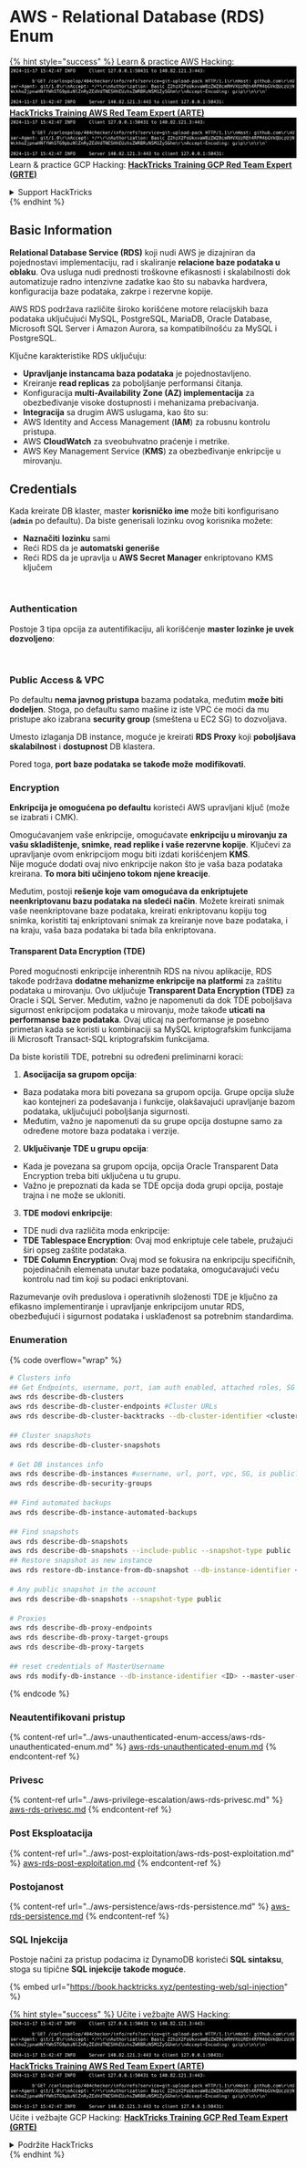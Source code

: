 # AWS - Relational Database (RDS) Enum

{% hint style="success" %}
Learn & practice AWS Hacking:<img src="../../../.gitbook/assets/image (1).png" alt="" data-size="line">[**HackTricks Training AWS Red Team Expert (ARTE)**](https://training.hacktricks.xyz/courses/arte)<img src="../../../.gitbook/assets/image (1).png" alt="" data-size="line">\
Learn & practice GCP Hacking: <img src="../../../.gitbook/assets/image (2).png" alt="" data-size="line">[**HackTricks Training GCP Red Team Expert (GRTE)**<img src="../../../.gitbook/assets/image (2).png" alt="" data-size="line">](https://training.hacktricks.xyz/courses/grte)

<details>

<summary>Support HackTricks</summary>

* Check the [**subscription plans**](https://github.com/sponsors/carlospolop)!
* **Join the** 💬 [**Discord group**](https://discord.gg/hRep4RUj7f) or the [**telegram group**](https://t.me/peass) or **follow** us on **Twitter** 🐦 [**@hacktricks\_live**](https://twitter.com/hacktricks\_live)**.**
* **Share hacking tricks by submitting PRs to the** [**HackTricks**](https://github.com/carlospolop/hacktricks) and [**HackTricks Cloud**](https://github.com/carlospolop/hacktricks-cloud) github repos.

</details>
{% endhint %}

## Basic Information

**Relational Database Service (RDS)** koji nudi AWS je dizajniran da pojednostavi implementaciju, rad i skaliranje **relacione baze podataka u oblaku**. Ova usluga nudi prednosti troškovne efikasnosti i skalabilnosti dok automatizuje radno intenzivne zadatke kao što su nabavka hardvera, konfiguracija baze podataka, zakrpe i rezervne kopije.

AWS RDS podržava različite široko korišćene motore relacijskih baza podataka uključujući MySQL, PostgreSQL, MariaDB, Oracle Database, Microsoft SQL Server i Amazon Aurora, sa kompatibilnošću za MySQL i PostgreSQL.

Ključne karakteristike RDS uključuju:

* **Upravljanje instancama baza podataka** je pojednostavljeno.
* Kreiranje **read replicas** za poboljšanje performansi čitanja.
* Konfiguracija **multi-Availability Zone (AZ) implementacija** za obezbeđivanje visoke dostupnosti i mehanizama prebacivanja.
* **Integracija** sa drugim AWS uslugama, kao što su:
* AWS Identity and Access Management (**IAM**) za robusnu kontrolu pristupa.
* AWS **CloudWatch** za sveobuhvatno praćenje i metrike.
* AWS Key Management Service (**KMS**) za obezbeđivanje enkripcije u mirovanju.

## Credentials

Kada kreirate DB klaster, master **korisničko ime** može biti konfigurisano (**`admin`** po defaultu). Da biste generisali lozinku ovog korisnika možete:

* **Naznačiti** **lozinku** sami
* Reći RDS da je **automatski generiše**
* Reći RDS da je upravlja u **AWS Secret Manager** enkriptovano KMS ključem

<figure><img src="../../../.gitbook/assets/image (144).png" alt=""><figcaption></figcaption></figure>

### Authentication

Postoje 3 tipa opcija za autentifikaciju, ali korišćenje **master lozinke je uvek dozvoljeno**:

<figure><img src="../../../.gitbook/assets/image (227).png" alt=""><figcaption></figcaption></figure>

### Public Access & VPC

Po defaultu **nema javnog pristupa** bazama podataka, međutim **može biti dodeljen**. Stoga, po defaultu samo mašine iz iste VPC će moći da mu pristupe ako izabrana **security group** (smeštena u EC2 SG) to dozvoljava.

Umesto izlaganja DB instance, moguće je kreirati **RDS Proxy** koji **poboljšava** **skalabilnost** i **dostupnost** DB klastera.

Pored toga, **port baze podataka se takođe može modifikovati**.

### Encryption

**Enkripcija je omogućena po defaultu** koristeći AWS upravljani ključ (može se izabrati i CMK).

Omogućavanjem vaše enkripcije, omogućavate **enkripciju u mirovanju za vašu skladištenje, snimke, read replike i vaše rezervne kopije**. Ključevi za upravljanje ovom enkripcijom mogu biti izdati korišćenjem **KMS**.\
Nije moguće dodati ovaj nivo enkripcije nakon što je vaša baza podataka kreirana. **To mora biti učinjeno tokom njene kreacije**.

Međutim, postoji **rešenje koje vam omogućava da enkriptujete neenkriptovanu bazu podataka na sledeći način**. Možete kreirati snimak vaše neenkriptovane baze podataka, kreirati enkriptovanu kopiju tog snimka, koristiti taj enkriptovani snimak za kreiranje nove baze podataka, i na kraju, vaša baza podataka bi tada bila enkriptovana.

#### Transparent Data Encryption (TDE)

Pored mogućnosti enkripcije inherentnih RDS na nivou aplikacije, RDS takođe podržava **dodatne mehanizme enkripcije na platformi** za zaštitu podataka u mirovanju. Ovo uključuje **Transparent Data Encryption (TDE)** za Oracle i SQL Server. Međutim, važno je napomenuti da dok TDE poboljšava sigurnost enkripcijom podataka u mirovanju, može takođe **uticati na performanse baze podataka**. Ovaj uticaj na performanse je posebno primetan kada se koristi u kombinaciji sa MySQL kriptografskim funkcijama ili Microsoft Transact-SQL kriptografskim funkcijama.

Da biste koristili TDE, potrebni su određeni preliminarni koraci:

1. **Asocijacija sa grupom opcija**:
* Baza podataka mora biti povezana sa grupom opcija. Grupe opcija služe kao kontejneri za podešavanja i funkcije, olakšavajući upravljanje bazom podataka, uključujući poboljšanja sigurnosti.
* Međutim, važno je napomenuti da su grupe opcija dostupne samo za određene motore baza podataka i verzije.
2. **Uključivanje TDE u grupu opcija**:
* Kada je povezana sa grupom opcija, opcija Oracle Transparent Data Encryption treba biti uključena u tu grupu.
* Važno je prepoznati da kada se TDE opcija doda grupi opcija, postaje trajna i ne može se ukloniti.
3. **TDE modovi enkripcije**:
* TDE nudi dva različita moda enkripcije:
* **TDE Tablespace Encryption**: Ovaj mod enkriptuje cele tabele, pružajući širi opseg zaštite podataka.
* **TDE Column Encryption**: Ovaj mod se fokusira na enkripciju specifičnih, pojedinačnih elemenata unutar baze podataka, omogućavajući veću kontrolu nad tim koji su podaci enkriptovani.

Razumevanje ovih preduslova i operativnih složenosti TDE je ključno za efikasno implementiranje i upravljanje enkripcijom unutar RDS, obezbeđujući i sigurnost podataka i usklađenost sa potrebnim standardima.

### Enumeration

{% code overflow="wrap" %}
```bash
# Clusters info
## Get Endpoints, username, port, iam auth enabled, attached roles, SG
aws rds describe-db-clusters
aws rds describe-db-cluster-endpoints #Cluster URLs
aws rds describe-db-cluster-backtracks --db-cluster-identifier <cluster-name>

## Cluster snapshots
aws rds describe-db-cluster-snapshots

# Get DB instances info
aws rds describe-db-instances #username, url, port, vpc, SG, is public?
aws rds describe-db-security-groups

## Find automated backups
aws rds describe-db-instance-automated-backups

## Find snapshots
aws rds describe-db-snapshots
aws rds describe-db-snapshots --include-public --snapshot-type public
## Restore snapshot as new instance
aws rds restore-db-instance-from-db-snapshot --db-instance-identifier <ID> --db-snapshot-identifier <ID> --availability-zone us-west-2a

# Any public snapshot in the account
aws rds describe-db-snapshots --snapshot-type public

# Proxies
aws rds describe-db-proxy-endpoints
aws rds describe-db-proxy-target-groups
aws rds describe-db-proxy-targets

## reset credentials of MasterUsername
aws rds modify-db-instance --db-instance-identifier <ID> --master-user-password <NewPassword> --apply-immediately
```
{% endcode %}

### Neautentifikovani pristup

{% content-ref url="../aws-unauthenticated-enum-access/aws-rds-unauthenticated-enum.md" %}
[aws-rds-unauthenticated-enum.md](../aws-unauthenticated-enum-access/aws-rds-unauthenticated-enum.md)
{% endcontent-ref %}

### Privesc

{% content-ref url="../aws-privilege-escalation/aws-rds-privesc.md" %}
[aws-rds-privesc.md](../aws-privilege-escalation/aws-rds-privesc.md)
{% endcontent-ref %}

### Post Eksploatacija

{% content-ref url="../aws-post-exploitation/aws-rds-post-exploitation.md" %}
[aws-rds-post-exploitation.md](../aws-post-exploitation/aws-rds-post-exploitation.md)
{% endcontent-ref %}

### Postojanost

{% content-ref url="../aws-persistence/aws-rds-persistence.md" %}
[aws-rds-persistence.md](../aws-persistence/aws-rds-persistence.md)
{% endcontent-ref %}

### SQL Injekcija

Postoje načini za pristup podacima iz DynamoDB koristeći **SQL sintaksu**, stoga su tipične **SQL injekcije takođe moguće**.

{% embed url="https://book.hacktricks.xyz/pentesting-web/sql-injection" %}

{% hint style="success" %}
Učite i vežbajte AWS Hacking:<img src="../../../.gitbook/assets/image (1).png" alt="" data-size="line">[**HackTricks Training AWS Red Team Expert (ARTE)**](https://training.hacktricks.xyz/courses/arte)<img src="../../../.gitbook/assets/image (1).png" alt="" data-size="line">\
Učite i vežbajte GCP Hacking: <img src="../../../.gitbook/assets/image (2).png" alt="" data-size="line">[**HackTricks Training GCP Red Team Expert (GRTE)**<img src="../../../.gitbook/assets/image (2).png" alt="" data-size="line">](https://training.hacktricks.xyz/courses/grte)

<details>

<summary>Podržite HackTricks</summary>

* Proverite [**planove pretplate**](https://github.com/sponsors/carlospolop)!
* **Pridružite se** 💬 [**Discord grupi**](https://discord.gg/hRep4RUj7f) ili [**telegram grupi**](https://t.me/peass) ili **pratite** nas na **Twitteru** 🐦 [**@hacktricks\_live**](https://twitter.com/hacktricks\_live)**.**
* **Podelite hakerske trikove slanjem PR-ova na** [**HackTricks**](https://github.com/carlospolop/hacktricks) i [**HackTricks Cloud**](https://github.com/carlospolop/hacktricks-cloud) github repozitorijume.

</details>
{% endhint %}
